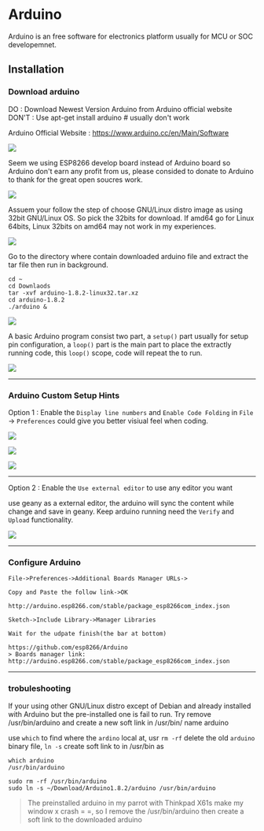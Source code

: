 # Arduino

Arduino is an free software for electronics platform usually for MCU or SOC developemnet. 

## Installation

### Download arduino


DO :    Download Newest Version Arduino from Arduino official website
DON'T : Use apt-get install arduino # usually don't work

Arduino Official Website : https://www.arduino.cc/en/Main/Software
    
![](./arduino/01-download-arduino.png) 

Seem we using ESP8266 develop board instead of Arduino board so Arduino don't earn any profit from us, please consided to donate to Arduino to thank for the great open soucres work.
    
![](./arduino/03-feel-free-to-donate-or-just-download.png) 
 
 Assuem your follow the step of choose GNU/Linux distro image as using 32bit GNU/Linux OS. So pick the 32bits for download. If amd64 go for Linux 64bits, Linux 32bits on amd64 may not work in my experiences.
   
![](./arduino/04-save-files.png) 


Go to the directory where  contain downloaded arduino file and extract the tar file then run in background.

    cd ~
    cd Downlaods
    tar -xvf arduino-1.8.2-linux32.tar.xz
    cd arduino-1.8.2
    ./arduino & 
    
 ![](./arduino/05-extract-and-run.png) 

A basic Arduino program consist two part, a `setup()` part usually for setup pin configuration, a `loop()` part is the main part to place the extractly running code, this `loop()` scope, code will repeat the to run.

![](./arduino/06-arduino.png) 

---
    
### Arduino Custom Setup Hints

Option 1 : Enable the `Display line numbers` and `Enable Code Folding` in `File` -> `Preferences` could give you better visiual feel when coding.

![](./arduino/07-go-preferences.png) 

![](./arduino/08-enable_line_num_code_folding.png) 

![](./arduino/09-new-looking.png) 

---

Option 2 : Enable the `Use external editor` to use any editor you want

use geany as a external editor, the arduino will sync the content while change and save in geany. Keep arduino running need the `Verify` and `Upload` functionality.

![](./arduino/13-use-external-ide-geany.png) 

---

### Configure Arduino

    File->Preferences->Additional Boards Manager URLs->

    Copy and Paste the follow link->OK
   
    http://arduino.esp8266.com/stable/package_esp8266com_index.json

    Sketch->Include Library->Manager Libraries

    Wait for the udpate finish(the bar at bottom)

    https://github.com/esp8266/Arduino
    > Boards manager link: http://arduino.esp8266.com/stable/package_esp8266com_index.json

---

### trobuleshooting

If your using other GNU/Linux distro except of Debian and already installed with Arduino but the pre-installed one is fail to run. Try remove /usr/bin/arduino and create a new soft link in /usr/bin/ name arduino
    
use `which` to find where the `ardino` local at, usr `rm -rf` delete the old `arduino` binary file, `ln -s` create soft link to in /usr/bin as 

    which arduino
    /usr/bin/arduino

    sudo rm -rf /usr/bin/arduino
    sudo ln -s ~/Download/Arduino1.8.2/arduino /usr/bin/arduino
    
    
   >  The preinstalled arduino in my parrot with Thinkpad X61s make my window x crash = =, so I remove the /usr/bin/arduino then create a soft link to the downloaded arduino 
